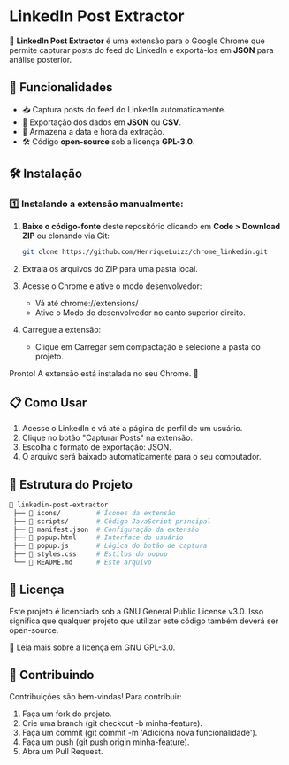 # LinkedIn Post Extractor

🚀 **LinkedIn Post Extractor** é uma extensão para o Google Chrome que permite capturar posts do feed do LinkedIn e exportá-los em **JSON** para análise posterior.

## 📌 Funcionalidades

- 📥 Captura posts do feed do LinkedIn automaticamente.
- 💾 Exportação dos dados em **JSON** ou **CSV**.
- 📅 Armazena a data e hora da extração.
- 🛠️ Código **open-source** sob a licença **GPL-3.0**.

## 🛠️ Instalação

### 1️⃣ Instalando a extensão manualmente:

1. **Baixe o código-fonte** deste repositório clicando em **Code > Download ZIP** ou clonando via Git:

    ```sh
    git clone https://github.com/HenriqueLuizz/chrome_linkedin.git
    ```

2. Extraia os arquivos do ZIP para uma pasta local.
3. Acesse o Chrome e ative o modo desenvolvedor:
    - Vá até chrome://extensions/
    - Ative o Modo do desenvolvedor no canto superior direito.
4. Carregue a extensão:
    - Clique em Carregar sem compactação e selecione a pasta do projeto.

Pronto! A extensão está instalada no seu Chrome. 🎉

## 📋 Como Usar

1. Acesse o LinkedIn e vá até a página de perfil de um usuário.
2. Clique no botão "Capturar Posts" na extensão.
3. Escolha o formato de exportação: JSON.
4. O arquivo será baixado automaticamente para o seu computador.

## 📂 Estrutura do Projeto

```sh
📂 linkedin-post-extractor
 ├── 📁 icons/         # Ícones da extensão
 ├── 📁 scripts/       # Código JavaScript principal
 ├── 📄 manifest.json  # Configuração da extensão
 ├── 📄 popup.html     # Interface do usuário
 ├── 📄 popup.js       # Lógica do botão de captura
 ├── 📄 styles.css     # Estilos do popup
 └── 📄 README.md      # Este arquivo
````

## 📜 Licença

Este projeto é licenciado sob a GNU General Public License v3.0.
Isso significa que qualquer projeto que utilizar este código também deverá ser open-source.

📜 Leia mais sobre a licença em GNU GPL-3.0.

## 🤝 Contribuindo

Contribuições são bem-vindas! Para contribuir:

1. Faça um fork do projeto.
2. Crie uma branch (git checkout -b minha-feature).
3. Faça um commit (git commit -m 'Adiciona nova funcionalidade').
4. Faça um push (git push origin minha-feature).
5. Abra um Pull Request.
